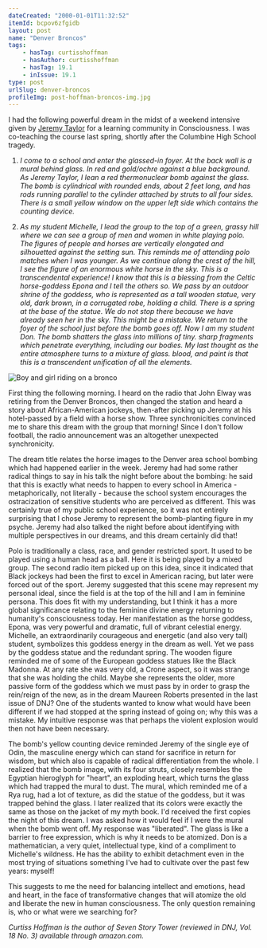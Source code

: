 ```yaml
---
dateCreated: "2000-01-01T11:32:52"
itemId: bcpov6zfgidb
layout: post
name: "Denver Broncos"
tags:
    - hasTag: curtisshoffman
    - hasAuthor: curtisshoffman
    - hasTag: 19.1
    - inIssue: 19.1
type: post
urlSlug: denver-broncos
profileImg: post-hoffman-broncos-img.jpg
---
```


I had the following powerful dream in the midst of a weekend intensive given by [Jeremy Taylor](../@jeremytaylor) for a learning community in Consciousness. I was co-teaching the course last spring, shortly after the Columbine High School tragedy.

1. _I come to a school and enter the glassed-in foyer. At the back wall is a mural behind glass. In red and gold/ochre against a blue background. As Jeremy Taylor, I lean a red thermonuclear bomb against the glass. The bomb is cylindrical with rounded ends, about 2 feet long, and has rods running parallel to the cylinder attached by struts to all four sides. There is a small yellow window on the upper left side which contains the counting device._

2. _As my student Michelle, I lead the group to the top of a green, grassy hill where we can see a group of men and women in white playing polo. The figures of people and horses are vertically elongated and silhouetted against the setting sun. This reminds me of attending polo matches when I was younger. As we continue along the crest of the hill, I see the figure of an enormous white horse in the sky. This is a transcendental experience! I know that this is a blessing from the Celtic horse-goddess Epona and I tell the others so. We pass by an outdoor shrine of the goddess, who is represented as a tall wooden statue, very old, dark brown, in a corrugated robe, holding a child. There is a spring at the base of the statue. We do not stop there because we have already seen her in the sky. This might be a mistake. We return to the foyer of the school just before the bomb goes off. Now I am my student Don. The bomb shatters the glass into millions of tiny. sharp fragments which penetrate everything, including our bodies. My last thought as the entire atmosphere turns to a mixture of glass. blood, and paint is that this is a transcendent unification of all the elements._

![Boy and girl riding on a bronco](../images/post-hoffman-broncos-img.jpg)

First thing the following morning. I heard on the radio that John Elway was retiring from the Denver Broncos, then changed the station and heard a story about African-American jockeys, then-after picking up Jeremy at his hotel-passed by a field with a horse show. Three synchronicities convinced me to share this dream with the group that morning! Since I don't follow football, the radio announcement was an altogether unexpected synchronicity.

The dream title relates the horse images to the Denver area school bombing which had happened earlier in the week. Jeremy had had some rather radical things to say in his talk the night before about the bombing: he said that this is exactly what needs to happen to every school in America - metaphorically, not literally - because the school system encourages the ostracization of sensitive students who are perceived as different. This was certainly true of my public school experience, so it was not entirely surprising that I chose Jeremy to represent the bomb-planting figure in my psyche. Jeremy had also talked the night before about identifying with multiple perspectives in our dreams, and this dream certainly did that!

Polo is traditionally a class, race, and gender restricted sport. It used to be played using a human head as a ball. Here it is being played by a mixed group. The second radio item picked up on this idea, since it indicated that Black jockeys had been the first to excel in American racing, but later were forced out of the sport. Jeremy suggested that this scene may represent my personal ideal, since the field is at the top of the hill and I am in feminine persona. This does fit with my understanding, but I think it has a more global significance relating to the feminine divine energy returning to humanity's consciousness today. Her manifestation as the horse goddess, Epona, was very powerful and dramatic, full of vibrant celestial energy. Michelle, an extraordinarily courageous and energetic (and also very tall) student, symbolizes this goddess energy in the dream as well. Yet we pass by the goddess statue and the redundant spring. The wooden figure reminded me of some of the European goddess statues like the Black Madonna. At any rate she was very old, a Crone aspect, so it was strange that she was holding the child. Maybe she represents the older, more passive form of the goddess which we must pass by in order to grasp the rein/reign of the new, as in the dream Maureen Roberts presented in the last issue of DNJ? One of the students wanted to know what would have been different if we had stopped at the spring instead of going on; why this was a mistake. My intuitive response was that perhaps the violent explosion would then not have been necessary.

The bomb's yellow counting device reminded Jeremy of the single eye of Odin, the masculine energy which can stand for sacrifice in return for wisdom, but which also is capable of radical differentiation from the whole. I realized that the bomb image, with its four struts, closely resembles the Egyptian hieroglyph for "heart", an exploding heart, which turns the glass which had trapped the mural to dust. The mural, which reminded me of a Rya rug, had a lot of texture, as did the statue of the goddess, but it was trapped behind the glass. I later realized that its colors were exactly the same as those on the jacket of my myth book. I'd received the first copies the night of this dream. I was asked how it would feel if I were the mural when the bomb went off. My response was "liberated". The glass is like a barrier to free expression, which is why it needs to be atomized. Don is a mathematician, a very quiet, intellectual type, kind of a compliment to Michelle's wildness. He has the ability to exhibit detachment even in the most trying of situations something I've had to cultivate over the past few years: myself!

This suggests to me the need for balancing intellect and emotions, head and heart, in the face of transformative changes that will atomize the old and liberate the new in human consciousness. The only question remaining is, who or what were we searching for?

_Curtiss Hoffman is the author of Seven Story Tower (reviewed in DNJ, Vol. 18 No. 3) available through amazon.com._

